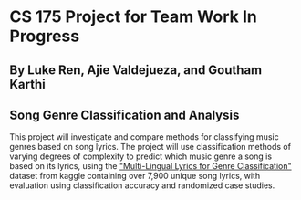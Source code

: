 
# CS 175 Project for Team Work In Progress
## By Luke Ren, Ajie Valdejueza, and Goutham Karthi

## Song Genre Classification and Analysis
This project will investigate and compare methods for classifying music genres based on song lyrics. The project will use classification methods of varying degrees of complexity to predict which music genre a song is based on its lyrics, using the ["Multi-Lingual Lyrics for Genre Classification"](https://www.kaggle.com/datasets/mateibejan/multilingual-lyrics-for-genre-classification) dataset from kaggle containing over 7,900 unique song lyrics, with evaluation using classification accuracy and randomized case studies.
